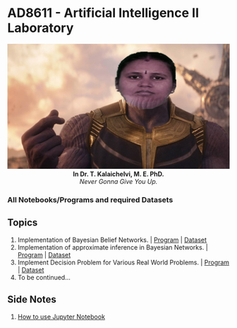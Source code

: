# AD8611 - Artificial Intelligence II Laboratory

<p align="center">
<img src="aids_hod_image.jpg"><br>
<b>In Dr. T. Kalaichelvi, M. E. PhD. </b><br>
<i>Never Gonna Give You Up.</i>
</p>



### All Notebooks/Programs and required Datasets

## Topics
1. Implementation of Bayesian Belief Networks. | [Program](BAYESIAN-BELIEF-NETWORKS.ipynb) | [Dataset](datasets/1-bayesian-belief-networks.csv)
2. Implementation of approximate inference in Bayesian Networks. | [Program](APPROXIMATE-INFERENCE-IN-BAYESIAN-NETWORK.ipynb) | [Dataset](https://youtu.be/My2FRPA3Gf8?t=141)
3. Implement Decision Problem for Various Real World Problems. | [Program](DECISION-PROBLEMS-REAL-WORLD-APPLICATIONS.ipynb) | [Dataset](datasets/3-mall-customers.csv)
4. To be continued...

## Side Notes
1. [How to use Jupyter Notebook](https://www.dataquest.io/blog/jupyter-notebook-tutorial/)